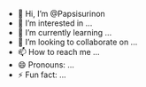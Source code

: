 - 👋 Hi, I’m @Papsisurinon
- 👀 I’m interested in ...
- 🌱 I’m currently learning ...
- 💞️ I’m looking to collaborate on ...
- 📫 How to reach me ...
- 😄 Pronouns: ...
- ⚡ Fun fact: ...

<!---
Papsisurinon/Papsisurinon is a ✨ special ✨ repository because its `README.md` (this file) appears on your GitHub profile.
You can click the Preview link to take a look at your changes.
--->
